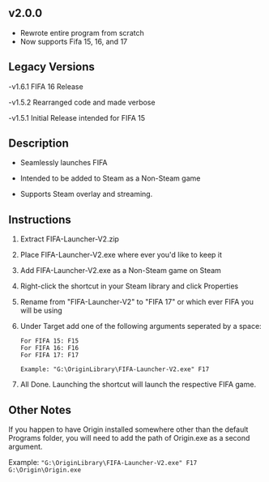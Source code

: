 v2.0.0 
------
- Rewrote entire program from scratch
- Now supports Fifa 15, 16, and 17

Legacy Versions
---------------
-v1.6.1 FIFA 16 Release

-v1.5.2 Rearranged code and made verbose

-v1.5.1 Initial Release intended for FIFA 15

Description
-----------
- Seamlessly launches FIFA

- Intended to be added to Steam as a Non-Steam game

- Supports Steam overlay and streaming.

Instructions
------------

1. Extract FIFA-Launcher-V2.zip

2. Place FIFA-Launcher-V2.exe where ever you'd like to keep it

3. Add FIFA-Launcher-V2.exe as a Non-Steam game on Steam

4. Right-click the shortcut in your Steam library and click Properties

5. Rename from "FIFA-Launcher-V2" to "FIFA 17" or which ever FIFA you will be using

6. Under Target add one of the following arguments seperated by a space:
	```
	For FIFA 15: F15
	For FIFA 16: F16
	For FIFA 17: F17
	
	Example: "G:\OriginLibrary\FIFA-Launcher-V2.exe" F17
	```
7. All Done. Launching the shortcut will launch the respective FIFA game.

Other Notes
-----------
If you happen to have Origin installed somewhere other than the default Programs folder, 
you will need to add the path of Origin.exe as a second argument.

Example:
`"G:\OriginLibrary\FIFA-Launcher-V2.exe" F17 G:\Origin\Origin.exe`
